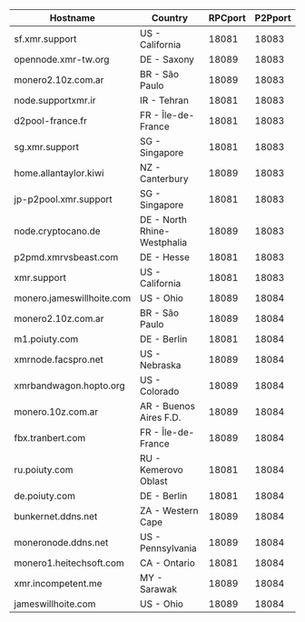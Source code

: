 Hostname | Country | RPCport | P2Pport
--- | --- | --- | ---
sf.xmr.support | US - California | 18081 | 18083
opennode.xmr-tw.org | DE - Saxony | 18089 | 18083
monero2.10z.com.ar | BR - São Paulo | 18089 | 18083
node.supportxmr.ir | IR - Tehran | 18081 | 18083
d2pool-france.fr | FR - Île-de-France | 18081 | 18083
sg.xmr.support | SG - Singapore | 18081 | 18083
home.allantaylor.kiwi | NZ - Canterbury | 18089 | 18083
jp-p2pool.xmr.support | SG - Singapore | 18081 | 18083
node.cryptocano.de | DE - North Rhine-Westphalia | 18089 | 18083
p2pmd.xmrvsbeast.com | DE - Hesse | 18081 | 18083
xmr.support | US - California | 18081 | 18083
monero.jameswillhoite.com | US - Ohio | 18089 | 18084
monero2.10z.com.ar | BR - São Paulo | 18089 | 18084
m1.poiuty.com | DE - Berlin | 18081 | 18084
xmrnode.facspro.net | US - Nebraska | 18089 | 18084
xmrbandwagon.hopto.org | US - Colorado | 18089 | 18084
monero.10z.com.ar | AR - Buenos Aires F.D. | 18089 | 18084
fbx.tranbert.com | FR - Île-de-France | 18089 | 18084
ru.poiuty.com | RU - Kemerovo Oblast | 18081 | 18084
de.poiuty.com | DE - Berlin | 18081 | 18084
bunkernet.ddns.net | ZA - Western Cape | 18089 | 18084
moneronode.ddns.net | US - Pennsylvania | 18089 | 18084
monero1.heitechsoft.com | CA - Ontario | 18081 | 18084
xmr.incompetent.me | MY - Sarawak | 18089 | 18084
jameswillhoite.com | US - Ohio | 18089 | 18084
